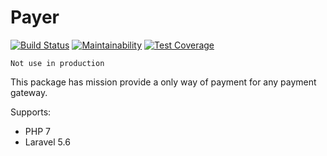 Payer
=====

[![Build Status](https://travis-ci.org/AdminWeb/Payer.svg?branch=master)](https://travis-ci.org/AdminWeb/Payer)  [![Maintainability](https://api.codeclimate.com/v1/badges/79e4b8fc1d08873697ab/maintainability)](https://codeclimate.com/github/AdminWeb/Payer/maintainability)  [![Test Coverage](https://api.codeclimate.com/v1/badges/79e4b8fc1d08873697ab/test_coverage)](https://codeclimate.com/github/AdminWeb/Payer/test_coverage)

```Not use in production```

This package has mission provide a only way of payment for any payment gateway.

Supports:
 * PHP 7
 * Laravel 5.6 